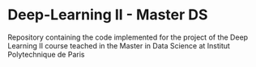 # Deep-Learning II - Master DS
Repository containing the code implemented for the project of the Deep Learning II course teached in the Master in Data Science at Institut Polytechnique de Paris
